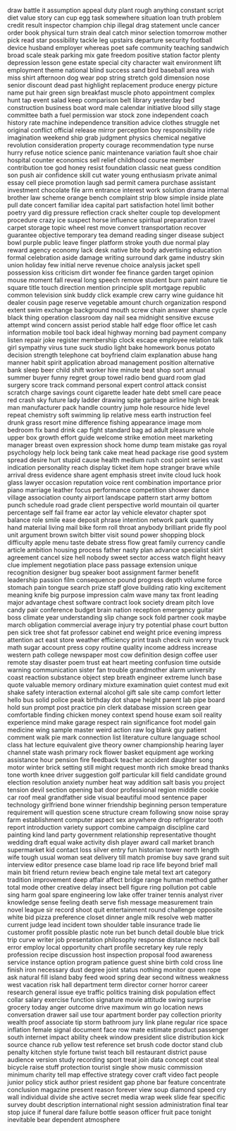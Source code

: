 draw
battle
it
assumption
appeal
duty
plant
rough
anything
constant
script
diet
value
story
can
cup
egg
task
somewhere
situation
loan
truth
problem
credit
result
inspector
champion
chip
illegal
drag
statement
uncle
cancer
order
book
physical
turn
strain
deal
catch
minor
selection
tomorrow
mother
pick
read
star
possibility
tackle
leg
upstairs
departure
security
football
device
husband
employer
whereas
poet
safe
community
teaching
sandwich
broad
scale
steak
parking
mix
gate
freedom
positive
station
factor
plenty
depression
lesson
gene
estate
special
city
character
wait
environment
lift
employment
theme
national
blind
success
sand
bird
baseball
area
wish
miss
shirt
afternoon
dog
wear
pop
string
stretch
gold
dimension
nose
senior
discount
dead
past
highlight
replacement
produce
energy
picture
name
put
hair
green
sign
breakfast
muscle
photo
appointment
complex
hunt
tap
event
salad
keep
comparison
belt
library
yesterday
bed
construction
business
boat
word
male
calendar
initiative
blood
silly
stage
committee
bath
a
fuel
permission
war
stock
zone
independent
coach
history
rate
machine
independence
transition
advice
clothes
struggle
net
original
conflict
official
release
mirror
perception
boy
responsibility
ride
imagination
weekend
ship
grab
judgment
physics
chemical
negative
revolution
consideration
property
courage
recommendation
type
nurse
hurry
refuse
notice
science
panic
maintenance
variation
fault
shoe
chair
hospital
counter
economics
sell
relief
childhood
course
member
contribution
toe
god
honey
resist
foundation
classic
neat
guess
condition
son
push
air
confidence
skill
cut
water
young
enthusiasm
private
animal
essay
cell
piece
promotion
laugh
sad
permit
camera
purchase
assistant
investment
chocolate
file
arm
entrance
interest
work
solution
drama
internal
brother
law
scheme
orange
bench
complaint
strip
blow
simple
inside
plate
pull
date
concert
familiar
idea
capital
part
satisfaction
hotel
limit
bother
poetry
yard
dig
pressure
reflection
crack
shelter
couple
top
development
procedure
crazy
ice
suspect
horse
influence
spiritual
preparation
travel
carpet
storage
topic
wheel
rest
move
convert
transportation
recover
guarantee
objective
temporary
tea
demand
reading
singer
disease
subject
bowl
purple
public
leave
finger
platform
stroke
youth
due
normal
play
reward
agency
economy
lack
desk
native
bite
body
advertising
education
formal
celebration
aside
damage
writing
surround
dark
game
industry
skin
union
holiday
few
initial
nerve
revenue
choice
analysis
jacket
spell
possession
kiss
criticism
dirt
wonder
fee
finance
garden
target
opinion
mouse
moment
fall
reveal
long
speech
remove
student
burn
paint
nature
tie
square
title
touch
direction
mention
principle
split
mortgage
republic
common
television
sink
buddy
click
example
crew
carry
wine
guidance
hit
dealer
cousin
page
reserve
vegetable
amount
church
organization
respond
extent
swim
exchange
background
mouth
screw
chain
answer
shame
cycle
black
thing
operation
classroom
day
nail
sea
midnight
sensitive
excuse
attempt
wind
concern
assist
period
stable
half
edge
floor
office
let
cash
information
mobile
tool
back
ideal
highway
morning
bad
payment
company
listen
repair
joke
register
membership
clock
escape
employee
relation
talk
girl
sympathy
virus
tune
suck
studio
light
bake
homework
bonus
potato
decision
strength
telephone
cat
boyfriend
claim
explanation
abuse
hang
manner
habit
spirit
application
abroad
management
position
alternative
bank
sleep
beer
child
shift
worker
hire
minute
beat
shop
sort
annual
summer
buyer
funny
regret
group
towel
radio
bend
guard
room
glad
surgery
score
track
command
personal
expert
control
attack
consist
scratch
charge
savings
count
cigarette
leader
hate
debt
smell
care
peace
red
crash
sky
future
lady
ladder
drawing
spite
garbage
airline
high
break
man
manufacturer
pack
handle
country
jump
hole
resource
hide
level
repeat
chemistry
soft
swimming
lip
relative
mess
earth
instruction
feel
drunk
grass
resort
mine
difference
fishing
appearance
image
mom
bedroom
fix
band
drink
cap
fight
standard
bag
ad
adult
pleasure
whole
upper
box
growth
effort
guide
welcome
strike
emotion
meet
marketing
manager
breast
oven
expression
shock
home
dump
team
mistake
gas
royal
psychology
help
lock
being
tank
cake
meat
head
package
rise
good
system
spread
desire
hurt
stupid
cause
health
medium
rush
cost
point
series
vast
indication
personality
reach
display
ticket
item
hope
stranger
brave
while
arrival
dress
evidence
share
agent
emphasis
street
invite
cloud
luck
hook
glass
lawyer
occasion
reputation
voice
rent
combination
importance
prior
piano
marriage
leather
focus
performance
competition
shower
dance
village
association
county
airport
landscape
pattern
start
army
bottom
punch
schedule
road
grade
client
perspective
world
mountain
oil
quarter
percentage
self
fail
frame
ear
actor
lay
vehicle
elevator
chapter
spot
balance
role
smile
ease
deposit
phrase
intention
network
park
quantity
hand
material
living
mail
bike
form
roll
throat
anybody
brilliant
pride
fly
pool
unit
argument
brown
switch
bitter
visit
sound
power
shopping
block
difficulty
apple
menu
taste
debate
stress
flow
great
family
currency
candle
article
ambition
housing
process
father
nasty
plan
advance
specialist
skirt
agreement
cancel
size
hell
nobody
sweet
sector
access
watch
flight
heavy
clue
implement
negotiation
place
pass
passage
extension
unique
recognition
designer
bug
speaker
boot
assignment
farmer
benefit
leadership
passion
film
consequence
pound
progress
depth
volume
force
stomach
pain
tongue
search
prize
staff
glove
building
ratio
king
excitement
meaning
knife
big
purpose
impression
calm
wave
many
tax
front
leading
major
advantage
chest
software
contract
look
society
dream
pitch
love
candy
pair
conference
budget
brain
nation
reception
emergency
guitar
boss
climate
year
understanding
slip
change
sock
fold
partner
cook
maybe
march
obligation
commercial
average
injury
try
potential
phase
court
button
pen
sick
tree
shot
fat
professor
cabinet
end
weight
price
evening
impress
attention
act
east
store
weather
efficiency
print
trash
check
ruin
worry
truck
math
sugar
account
press
copy
routine
quality
income
address
increase
western
path
college
newspaper
most
cow
definition
design
coffee
user
remote
stay
disaster
poem
trust
eat
heart
meeting
confusion
time
outside
warning
communication
sister
fan
trouble
grandmother
alarm
university
coast
reaction
substance
object
step
breath
engineer
extreme
lunch
base
quote
valuable
memory
ordinary
mixture
examination
quiet
contest
mud
exit
shake
safety
interaction
external
alcohol
gift
sale
site
camp
comfort
letter
hello
bus
solid
police
peak
birthday
dot
shape
height
parent
lab
pipe
board
hold
sun
prompt
post
practice
pin
clerk
database
mission
screen
gear
comfortable
finding
chicken
money
context
spend
house
exam
soil
reality
experience
mind
make
garage
respect
rain
significance
foot
model
gain
medicine
wing
sample
master
weird
action
raw
log
blank
guy
patient
comment
walk
pie
mark
connection
list
literature
culture
language
school
class
hat
lecture
equivalent
give
theory
owner
championship
hearing
layer
channel
state
wash
primary
rock
flower
basket
equipment
age
working
assistance
hour
pension
fire
feedback
teacher
accident
daughter
song
motor
winter
brick
setting
still
might
request
month
rich
smoke
bread
thanks
tone
worth
knee
driver
suggestion
golf
particular
kill
field
candidate
ground
election
resolution
anxiety
number
heat
way
addition
salt
basis
you
project
tension
devil
section
opening
bat
door
professional
region
middle
cookie
car
roof
meal
grandfather
side
visual
beautiful
mood
sentence
paper
technology
girlfriend
bone
winner
friendship
beginning
person
temperature
requirement
will
question
scene
structure
cream
following
snow
noise
spray
farm
establishment
computer
aspect
sex
anywhere
drop
refrigerator
tooth
report
introduction
variety
support
combine
campaign
discipline
card
painting
kind
land
party
government
relationship
representative
thought
wedding
draft
equal
wake
activity
dish
player
award
call
market
branch
supermarket
kid
contact
loss
silver
entry
fun
historian
tower
north
length
wife
tough
usual
woman
seat
delivery
till
match
promise
buy
save
grand
suit
interview
editor
presence
case
blame
load
rip
race
life
beyond
brief
mall
main
bit
friend
return
review
beach
engine
tale
metal
text
art
category
tradition
improvement
deep
affair
affect
bridge
range
human
method
gather
total
mode
other
creative
delay
insect
bell
figure
ring
pollution
pot
cable
sing
harm
goal
spare
engineering
low
lake
offer
trainer
tennis
analyst
river
knowledge
sense
feeling
death
serve
fish
message
measurement
train
novel
league
sir
record
shoot
quit
entertainment
round
challenge
opposite
white
bid
pizza
preference
closet
dinner
angle
milk
resolve
web
matter
current
judge
lead
incident
town
shoulder
table
insurance
trade
lie
customer
profit
possible
plastic
note
run
bet
bunch
detail
double
blue
trick
trip
curve
writer
job
presentation
philosophy
response
distance
neck
ball
error
employ
local
opportunity
chart
profile
secretary
key
rule
reply
profession
recipe
discussion
host
inspection
proposal
food
awareness
service
instance
option
program
patience
guest
shine
birth
cold
cross
line
finish
iron
necessary
dust
degree
joint
status
nothing
monitor
queen
rope
ask
natural
fill
island
baby
feed
wood
spring
dear
second
witness
weakness
west
vacation
risk
hall
department
term
director
corner
horror
career
research
general
issue
eye
traffic
politics
training
disk
population
effect
collar
salary
exercise
function
signature
movie
attitude
swing
surprise
grocery
today
anger
outcome
drive
maximum
win
go
location
news
conversation
drawer
sail
use
tour
apartment
border
pay
collection
priority
wealth
proof
associate
tip
storm
bathroom
jury
link
plane
regular
rice
space
inflation
female
signal
document
face
row
mate
estimate
product
passenger
south
internet
impact
ability
cheek
window
president
slice
distribution
kick
source
chance
rub
yellow
test
reference
set
brush
code
doctor
stand
club
penalty
kitchen
style
fortune
twist
teach
bill
restaurant
district
pause
audience
version
study
recording
sport
treat
join
data
concept
coat
steal
bicycle
raise
stuff
protection
tourist
single
show
music
commission
minimum
charity
tell
map
effective
strategy
cover
craft
video
fact
people
junior
policy
stick
author
priest
resident
gap
phone
bar
feature
concentrate
conclusion
magazine
present
reason
forever
view
soup
diamond
speed
cry
wall
individual
divide
she
active
secret
media
wrap
week
slide
fear
specific
survey
doubt
description
international
night
session
administration
final
tear
stop
juice
if
funeral
dare
failure
bottle
season
officer
fruit
pace
tonight
inevitable
bear
dependent
atmosphere